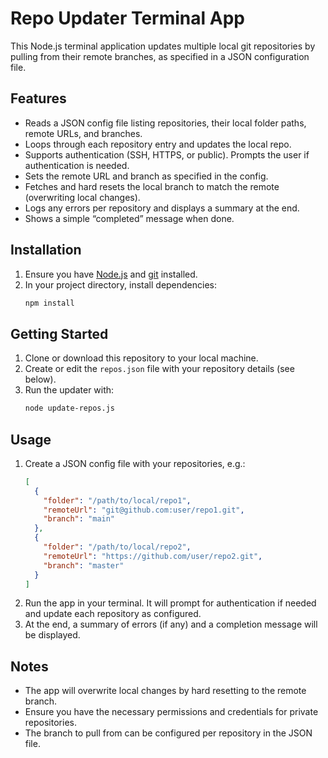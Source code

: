 # Repo Updater Terminal App

This Node.js terminal application updates multiple local git repositories by pulling from their remote branches, as specified in a JSON configuration file.

## Features
- Reads a JSON config file listing repositories, their local folder paths, remote URLs, and branches.
- Loops through each repository entry and updates the local repo.
- Supports authentication (SSH, HTTPS, or public). Prompts the user if authentication is needed.
- Sets the remote URL and branch as specified in the config.
- Fetches and hard resets the local branch to match the remote (overwriting local changes).
- Logs any errors per repository and displays a summary at the end.
- Shows a simple “completed” message when done.

## Installation
1. Ensure you have [Node.js](https://nodejs.org/) and [git](https://git-scm.com/) installed.
2. In your project directory, install dependencies:
   ```sh
   npm install
   ```

## Getting Started
1. Clone or download this repository to your local machine.
2. Create or edit the `repos.json` file with your repository details (see below).
3. Run the updater with:
   ```sh
   node update-repos.js
   ```

## Usage
1. Create a JSON config file with your repositories, e.g.:
   ```json
   [
     {
       "folder": "/path/to/local/repo1",
       "remoteUrl": "git@github.com:user/repo1.git",
       "branch": "main"
     },
     {
       "folder": "/path/to/local/repo2",
       "remoteUrl": "https://github.com/user/repo2.git",
       "branch": "master"
     }
   ]
   ```
2. Run the app in your terminal. It will prompt for authentication if needed and update each repository as configured.
3. At the end, a summary of errors (if any) and a completion message will be displayed.

## Notes
- The app will overwrite local changes by hard resetting to the remote branch.
- Ensure you have the necessary permissions and credentials for private repositories.
- The branch to pull from can be configured per repository in the JSON file.
